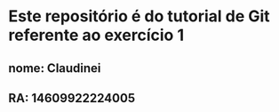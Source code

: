 # Este repositório é do tutorial de Git referente ao exercício 1

## nome: Claudinei
## RA: 14609922224005

